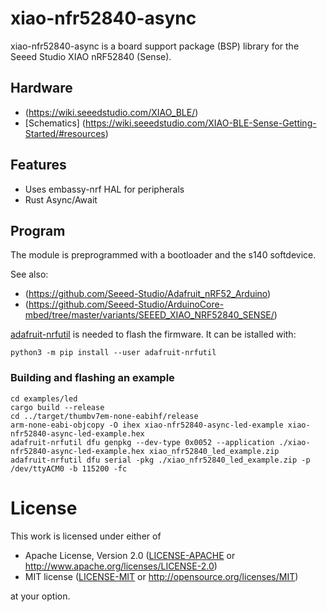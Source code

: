 # xiao-nfr52840-async

xiao-nfr52840-async is a board support package (BSP) library for the Seeed Studio XIAO nRF52840 (Sense).

## Hardware

* (https://wiki.seeedstudio.com/XIAO_BLE/)
* [Schematics] (https://wiki.seeedstudio.com/XIAO-BLE-Sense-Getting-Started/#resources)

## Features

* Uses embassy-nrf HAL for peripherals
* Rust Async/Await


## Program

The module is preprogrammed with a bootloader and the s140 softdevice.

See also:
* (https://github.com/Seeed-Studio/Adafruit_nRF52_Arduino)
* (https://github.com/Seeed-Studio/ArduinoCore-mbed/tree/master/variants/SEEED_XIAO_NRF52840_SENSE/)

[adafruit-nrfutil](https://github.com/adafruit/Adafruit_nRF52_nrfutil) is needed to flash the firmware. It can be istalled with:
```
python3 -m pip install --user adafruit-nrfutil
```

### Building and flashing an example

```
cd examples/led
cargo build --release
cd ../target/thumbv7em-none-eabihf/release
arm-none-eabi-objcopy -O ihex xiao-nfr52840-async-led-example xiao-nfr52840-async-led-example.hex
adafruit-nrfutil dfu genpkg --dev-type 0x0052 --application ./xiao-nfr52840-async-led-example.hex xiao_nfr52840_led_example.zip
adafruit-nrfutil dfu serial -pkg ./xiao_nfr52840_led_example.zip -p /dev/ttyACM0 -b 115200 -fc
```

# License

This work is licensed under either of

- Apache License, Version 2.0 ([LICENSE-APACHE](LICENSE-APACHE) or
  <http://www.apache.org/licenses/LICENSE-2.0>)
- MIT license ([LICENSE-MIT](LICENSE-MIT) or <http://opensource.org/licenses/MIT>)

at your option.
